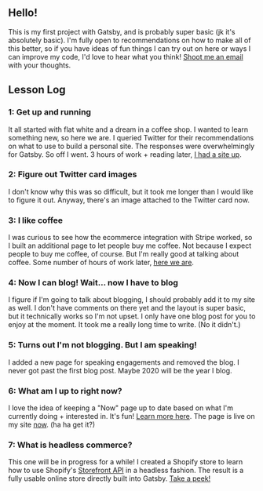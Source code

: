 ## Hello!

This is my first project with Gatsby, and is probably super basic (jk it's absolutely basic). I'm fully open to recommendations on how to make all of this better, so if you have ideas of fun things I can try out on here or ways I can improve my code, I'd love to hear what you think! [Shoot me an email](mailto:kelly@thetaproom.com) with your thoughts.

## Lesson Log

### 1: Get up and running

It all started with flat white and a dream in a coffee shop. I wanted to learn something new, so here we are. I queried Twitter for their recommendations on what to use to build a personal site. The responses were overwhelmingly for Gatsby. So off I went. 3 hours of work + reading later, [I had a site up](https://kvlly.com).

### 2: Figure out Twitter card images

I don't know why this was so difficult, but it took me longer than I would like to figure it out. Anyway, there's an image attached to the Twitter card now.

### 3: I like coffee

I was curious to see how the ecommerce integration with Stripe worked, so I built an additional page to let people buy me coffee. Not because I expect people to buy me coffee, of course. But I'm really good at talking about coffee. Some number of hours of work later, [here we are](https://kvlly.com/buy-kelly-coffee).

### 4: Now I can blog! Wait... now I have to blog

I figure if I'm going to talk about blogging, I should probably add it to my site as well. I don't have comments on there yet and the layout is super basic, but it technically works so I'm not upset. I only have one blog post for you to enjoy at the moment. It took me a really long time to write. (No it didn't.)

### 5: Turns out I'm not blogging. But I am speaking!

I added a new page for speaking engagements and removed the blog. I never got past the first blog post. Maybe 2020 will be the year I blog.

### 6: What am I up to right now?

I love the idea of keeping a "Now" page up to date based on what I'm currently doing + interested in. It's fun! [Learn more here](https://nownownow.com/about). The page is live on my site [now](https://kvlly.com/now). (ha ha get it?)

### 7: What is headless commerce?

This one will be in progress for a while! I created a Shopify store to learn how to use Shopify's [Storefront API](https://help.shopify.com/en/api/storefront-api) in a headless fashion. The result is a fully usable online store directly built into Gatsby. [Take a peek!](https://kvlly.com/shop/)
